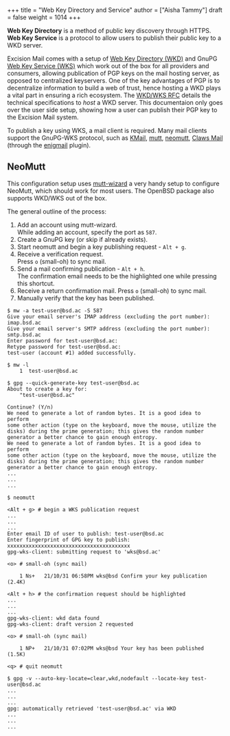 +++
title = "Web Key Directory and Service"
author = ["Aisha Tammy"]
draft = false
weight = 1014
+++

**Web Key Directory** is a method of public key discovery through HTTPS. **Web Key Service** is a protocol to allow users to publish their public key to a WKD server.

Excision Mail comes with a setup of [Web Key Directory (WKD)](https://wiki.gnupg.org/WKD) and GnuPG [Web Key Service (WKS)](https://wiki.gnupg.org/WKS) which work out of the box for all providers and consumers, allowing publication of PGP keys on the mail hosting server, as opposed to centralized keyservers. One of the key advantages of PGP is to decentralize information to build a web of trust, hence hosting a WKD plays a vital part in ensuring a rich ecosystem. The [WKD/WKS RFC](https://datatracker.ietf.org/doc/html/draft-koch-openpgp-webkey-service) details the technical specifications to *host* a WKD server. This documentaion only goes over the user side setup, showing how a user can publish their PGP key to the Excision Mail system.

To publish a key using WKS, a mail client is required. Many mail clients support the GnuPG-WKS protocol, such as [KMail](https://apps.kde.org/kmail2/), [mutt](http://www.mutt.org/), [neomutt](https://neomutt.org/), [Claws Mail](https://www.claws-mail.org/) (through the [enigmail](https://www.enigmail.net/index.php/en/) plugin).

## NeoMutt

This configuration setup uses [mutt-wizard](https://github.com/LukeSmithxyz/mutt-wizard) a very handy setup to configure NeoMutt, which should work for most users. The OpenBSD package also supports WKD/WKS out of the box.

The general outline of the process:

1. Add an account using mutt-wizard.   
    While adding an account, specify the port as `587`.
2. Create a GnuPG key (or skip if already exists).
3. Start neomutt and begin a key publishing request - `Alt + g`.
4. Receive a verification request.   
    Press `o` (small-oh) to sync mail.
5. Send a mail confirming publication - `Alt + h`.   
    The confirmation email needs to be the highlighted one while pressing this shortcut.
6. Receive a return confirmation mail.
    Press `o` (small-oh) to sync mail.
7. Manually verify that the key has been published.
    

```
$ mw -a test-user@bsd.ac -S 587
Give your email server's IMAP address (excluding the port number):
imap.bsd.ac
Give your email server's SMTP address (excluding the port number):
smtp.bsd.ac
Enter password for test-user@bsd.ac: 
Retype password for test-user@bsd.ac: 
test-user (account #1) added successfully.

$ mw -l
	1  test-user@bsd.ac

$ gpg --quick-generate-key test-user@bsd.ac
About to create a key for:
    "test-user@bsd.ac"

Continue? (Y/n)
We need to generate a lot of random bytes. It is a good idea to perform
some other action (type on the keyboard, move the mouse, utilize the
disks) during the prime generation; this gives the random number
generator a better chance to gain enough entropy.
We need to generate a lot of random bytes. It is a good idea to perform
some other action (type on the keyboard, move the mouse, utilize the
disks) during the prime generation; this gives the random number
generator a better chance to gain enough entropy.
...
...
...

$ neomutt

<Alt + g> # begin a WKS publication request
...
...
...
Enter email ID of user to publish: test-user@bsd.ac
Enter fingerprint of GPG key to publish: xxxxxxxxxxxxxxxxxxxxxxxxxxxxxxxxxxxxxxxx
gpg-wks-client: submitting request to 'wks@bsd.ac'

<o> # small-oh (sync mail)

	1 Ns+   21/10/31 06:58PM wks@bsd Confirm your key publication (2.4K)

<Alt + h> # the confirmation request should be highlighted
...
...
...
gpg-wks-client: wkd data found
gpg-wks-client: draft version 2 requested

<o> # small-oh (sync mail)

	1 NP+   21/10/31 07:02PM wks@bsd Your key has been published (1.5K)

<q> # quit neomutt

$ gpg -v --auto-key-locate=clear,wkd,nodefault --locate-key test-user@bsd.ac
...
...
...
gpg: automatically retrieved 'test-user@bsd.ac' via WKD
...
...
...

```
